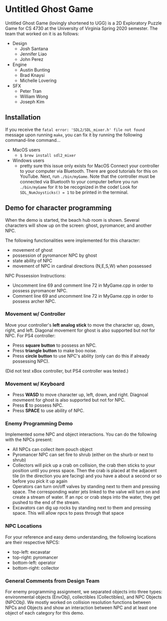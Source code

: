 # Untitled Ghost Game

Untitled Ghost Game (lovingly shortened to UGG) is a 2D Exploratory Puzzle Game for CS 4730 at the University of Virginia Spring 2020 semester. The team that worked on it is as follows:
- Design
    - Josh Santana
    - Jennifer Liao
    - John Perez
- Engine
    - Austin Bunting
    - Brad Knaysi
    - Michelle Lovering
- SFX
    - Peter Tran
    - William Wong
    - Joseph Kim


## Installation

If you receive the `fatal error: 'SDL2/SDL_mixer.h' file not found` message upon running `make`, you can fix it by running the following command-line command...

- MacOS users
    - `$ brew install sdl2_mixer`
- Windows users
    - pretty sure this issue only exists for MacOS
Connect your controller to your computer via Bluetooth. There are good tutorials for this on YouTube. Next, run `./bin/myGame`. Note that the controller must be connected via Bluetooth to your computer before you run `./bin/myGame` for it to be recognized in the code! Look for `SDL_NumJoysticks() = 1` to be printed in the terminal.

## Demo for character programming 
When the demo is started, the beach hub room is shown. Several characters will show up on the screen: ghost, pyromancer, and another NPC.

The following functionalities were implemented for this character:
 - movement of ghost
 - possession of pyromancer NPC by ghost
 - state ability of NPC
 - movement of NPC in cardinal directions (N,E,S,W) when possessed

 NPC Possession Instructions:
 - Uncomment line 69 and comment line 72 in MyGame.cpp in order to possess pyromancer NPC. 
 - Comment line 69 and uncomment line 72 in MyGame.cpp in order to possess archer NPC. 

### Movement w/ Controller
Move your controller's **left analog stick** to move the character up, down, right, and left. Diagonal movement for ghost is also supported but not for NPC.
For PS4 controller:
- Press **square button** to possess an NPC.
- Press **triangle button** to make boo noise. 
- Press **circle button** to use NPC's ability (only can do this if already possessing NPC).

(Did not test xBox controller, but PS4 controller was tested.)

### Movement w/ Keyboard
- Press **WASD** to move character up, left, down, and right. Diagnoal movmeent for ghost is also supported but not for NPC. 
- Press **E** to possess NPC. 
- Press **SPACE** to use ability of NPC.

### Enemy Programming Demo
Implemented some NPC and object interactions. You can do the following with the NPCs present:
- All NPCs can collect item pouch object
- Pyromancer NPC can set fire to shrub (either on the shurb or next to shrub)
- Collectors will pick up a crab on collision, the crab then sticks to your position until you press space. Then the crab is placed at the adjacent tile (in the direction you are facing) and you have a about a second or so before you pick it up again
- Operators can turn on/off valves by standing next to them and pressing space. The corresponding water jets linked to the valve will turn on and create a stream of water. If an npc or crab steps into the water, they get pushed to the end of the stream. 
- Excavators can dig up rocks by standing next to them and pressing space. This will allow npcs to pass through that space

### NPC Locations
For your reference and easy demo understanding, the following locations are their respective NPCS:
- top-left: excavatar
- top-right: pyromancer
- bottom-left: operator
- bottom-right: collector


### General Comments from Design Team
For enemy programming assignment, we separated objects into three types: environmental objects (EnvObj), collectibles (Collectibles), and NPC Objects (NPCObj). We mostly worked on collision resolution functions between NPCs and Objects and show an interaction between NPC and at least one object of each category for this demo. 
